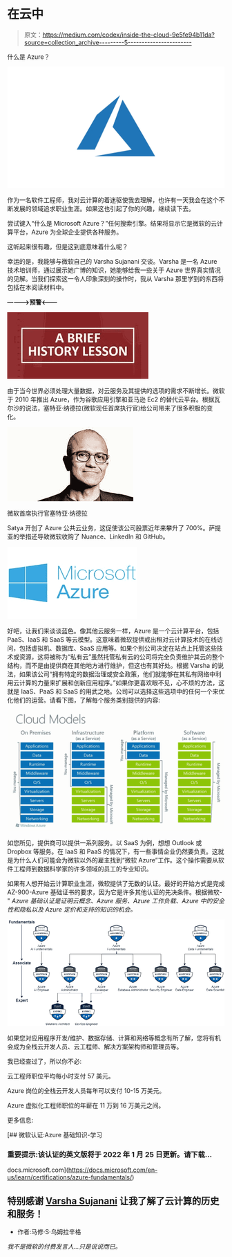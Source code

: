 # 在云中

> 原文：<https://medium.com/codex/inside-the-cloud-9e5fe94b11da?source=collection_archive---------5----------------------->

什么是 Azure？

![](img/d10d34ab4b21e27f2f0aee34feea325a.png)

作为一名软件工程师，我对云计算的着迷驱使我去理解，也许有一天我会在这个不断发展的领域追求职业生涯。如果这也引起了你的兴趣，继续读下去。

尝试键入“什么是 Microsoft Azure？”任何搜索引擎。结果将显示它是微软的云计算平台，Azure 为全球企业提供各种服务。

这听起来很有趣，但是这到底意味着什么呢？

幸运的是，我能够与微软自己的 Varsha Sujanani 交谈。Varsha 是一名 Azure 技术培训师，通过展示她广博的知识，她能够给我一些关于 Azure 世界真实情况的见解。当我们探索这一令人印象深刻的操作时，我从 Varsha 那里学到的东西将包括在本阅读材料中。

**————>预警<———**

![](img/d592047347818b59287f079269d2b29c.png)

由于当今世界必须处理大量数据，对云服务及其提供的选项的需求不断增长。微软于 2010 年推出 Azure，作为谷歌应用引擎和亚马逊 Ec2 的替代云平台。根据瓦尔沙的说法，塞特亚·纳德拉(微软现任首席执行官)给公司带来了很多积极的变化。

![](img/7bc655ff24ca1ebc3a736a2d9902997a.png)

微软首席执行官塞特亚·纳德拉

Satya 开创了 Azure 公共云业务，这促使该公司股票近年来攀升了 700%。萨提亚的举措还导致微软收购了 Nuance、LinkedIn 和 GitHub。

![](img/eedaa6898bd52e6dcb53a35ac79977b3.png)

好吧，让我们来谈谈蓝色。像其他云服务一样，Azure 是一个云计算平台，包括 PaaS、IaaS 和 SaaS 等云模型。这意味着微软提供或出租对云计算技术的在线访问，包括虚拟机、数据库、SaaS 应用等。如果个别公司决定在站点上托管这些技术或资源，这将被称为“私有云”虽然托管私有云的公司将完全负责维护其云的整个结构，而不是由提供商在其他地方进行维护，但这也有其好处。根据 Varsha 的说法，如果该公司“拥有特定的数据治理或安全政策，他们就能够在其私有网络中利用云计算的力量来扩展和创新应用程序。”如果你更喜欢眼不见，心不烦的方法，这就是 IaaS、PaaS 和 SaaS 的用武之地。公司可以选择这些选项中的任何一个来优化他们的运营。请看下图，了解每个服务类别提供的内容:

![](img/d3f3125409dd59d1a36c36cc6ed2d0c5.png)

如您所见，提供商可以提供一系列服务。以 SaaS 为例，想想 Outlook 或 Dropbox 等服务。在 IaaS 和 PaaS 的情况下，有一些事情企业仍然要负责。这就是为什么人们可能会为微软以外的雇主找到“微软 Azure”工作。这个操作需要从软件工程师到数据科学家的许多领域的员工的专业知识。

如果有人想开始云计算职业生涯，微软提供了无数的认证。最好的开始方式是完成 AZ-900-Azure 基础证书的要求，因为它是许多其他认证的先决条件。根据微软- " *Azure 基础认证是证明云概念、Azure 服务、Azure 工作负载、Azure 中的安全性和隐私以及 Azure 定价和支持的知识的机会。*

![](img/4e1d16f4566328c2d475d5d1d224cc63.png)

如果您对应用程序开发/维护、数据存储、计算和网络等概念有所了解，您将有机会成为全栈云开发人员、云工程师、解决方案架构师和管理员等。

我已经查过了，所以你不必:

云工程师职位平均每小时支付 57 美元。

Azure 岗位的全栈云开发人员每年可以支付 10-15 万美元。

Azure 虚拟化工程师职位的年薪在 11 万到 16 万美元之间。

更多信息:

[](https://docs.microsoft.com/en-us/learn/certifications/azure-fundamentals/) [## 微软认证:Azure 基础知识-学习

### 重要提示:该认证的英文版将于 2022 年 1 月 25 日更新。请下载…

docs.microsoft.com](https://docs.microsoft.com/en-us/learn/certifications/azure-fundamentals/) 

## 特别感谢 [Varsha Sujanani](https://www.linkedin.com/in/vasuja/) 让我了解了云计算的历史和服务！

*   作者:马修·S·乌姆拉辛格

*我不是微软的付费发言人…只是说说而已。*